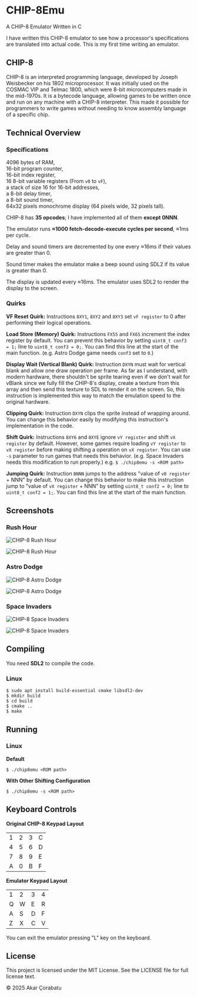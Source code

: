 # CHIP-8Emu
A CHIP-8 Emulator Written in C

I have written this CHIP-8 emulator to see how a processor's specifications are translated into actual code. This is my first time writing an emulator.


## CHIP-8
CHIP-8 is an interpreted programming language, developed by Joseph Weisbecker on his 1802 microprocessor. It was initially used on the COSMAC VIP and Telmac 1800, which were 8-bit microcomputers made in the mid-1970s. It is a bytecode language, allowing games to be written once and run on any machine with a CHIP-8 interpreter. This made it possible for programmers to write games without needing to know assembly language of a specific chip.


## Technical Overview
### Specifications
4096 bytes of RAM,  
16-bit program counter,  
16-bit index register,  
16 8-bit variable registers (From `v0` to `vF`),  
a stack of size 16 for 16-bit addresses,  
a 8-bit delay timer,  
a 8-bit sound timer,  
64x32 pixels monochrome display (64 pixels wide, 32 pixels tall).  

CHIP-8 has **35 opcodes**; I have implemented all of them **except 0NNN**.  

The emulator runs **≈1000 fetch-decode-execute cycles per second**, ≈1ms per cycle.  

Delay and sound timers are decremented by one every ≈16ms if their values are greater than 0. 

Sound timer makes the emulator make a beep sound using SDL2 if its value is greater than 0.

The display is updated every ≈16ms. The emulator uses SDL2 to render the display to the screen.

### Quirks
**VF Reset Quirk:** Instructions `8XY1`, `8XY2` and `8XY3` set  `vF register` to 0 after performing their logical operations.

**Load Store (Memory) Quirk:** Instructions `FX55` and `FX65` increment the index register by default. You can prevent this behavior by setting `uint8_t conf3 = 1;` line to `uint8_t conf3 = 0;`. You can find this line at the start of the main function. (e.g. Astro Dodge game needs `conf3` set to `0`.)

**Display Wait (Vertical Blank) Quirk:** Instruction `DXYN` must wait for vertical blank and allow one draw operation per frame. As far as I understand, with modern hardware, there shouldn't be sprite tearing even if we don't wait for vBlank since we fully fill the CHIP-8's display, create a texture from this array and then send this texture to SDL to render it on the screen. So, this instruction is implemented this way to match the emulation speed to the original hardware.

**Clipping Quirk:** Instruction `DXYN` clips the sprite instead of wrapping around. You can change this behavior easily by modifying this instruction's implementation in the code.

**Shift Quirk:** Instructions `8XY6` and `8XYE` ignore `vY register` and shift `vX register` by default. However, some games require loading `vY register` to `vX register` before making shifting a operation on `vX register`. You can use `-s` parameter to run games that needs this behavior. (e.g. Space Invaders needs this modification to run properly.)
e.g. `$ ./chip8emu -s <ROM path>` 

**Jumping Quirk:** Instruction `BNNN` jumps to the address "value of `v0 register` + NNN" by default. You can change this behavior to make this instruction jump to "value of `vX register` + NNN" by setting `uint8_t conf2 = 0;` line to `uint8_t conf2 = 1;`. You can find this line at the start of the main function.


## Screenshots
### Rush Hour
![CHIP-8 Rush Hour](https://raw.githubusercontent.com/akarcorabatu/CHIP-8Emu/refs/heads/main/screenshots/rush_hour1.png)

![CHIP-8 Rush Hour](https://raw.githubusercontent.com/akarcorabatu/CHIP-8Emu/refs/heads/main/screenshots/rush_hour2.png)

### Astro Dodge
![CHIP-8 Astro Dodge](https://raw.githubusercontent.com/akarcorabatu/CHIP-8Emu/refs/heads/main/screenshots/astrododge1.png)

![CHIP-8 Astro Dodge](https://raw.githubusercontent.com/akarcorabatu/CHIP-8Emu/refs/heads/main/screenshots/astrododge2.png)

### Space Invaders
![CHIP-8 Space Invaders](https://raw.githubusercontent.com/akarcorabatu/CHIP-8Emu/refs/heads/main/screenshots/space_invaders1.png)

![CHIP-8 Space Invaders](https://raw.githubusercontent.com/akarcorabatu/CHIP-8Emu/refs/heads/main/screenshots/space_invaders2.png)


## Compiling
You need **SDL2** to compile the code.

### Linux
```
$ sudo apt install build-essential cmake libsdl2-dev
$ mkdir build
$ cd build
$ cmake ..
$ make
```


## Running
### Linux
**Default**
```
$ ./chip8emu <ROM path>
```

**With Other Shifting Configuration**
```
$ ./chip8emu -s <ROM path>
```

## Keyboard Controls
**Original CHIP-8 Keypad Layout**
<table>
<tr><td>1</td><td>2</td><td>3</td><td>C</td></tr>
<tr><td>4</td><td>5</td><td>6</td><td>D</td></tr>
<tr><td>7</td><td>8</td><td>9</td><td>E</td></tr>
<tr><td>A</td><td>0</td><td>B</td><td>F</td></tr>
</table>

**Emulator Keypad Layout**
<table>
<tr><td>1</td><td>2</td><td>3</td><td>4</td></tr>
<tr><td>Q</td><td>W</td><td>E</td><td>R</td></tr>
<tr><td>A</td><td>S</td><td>D</td><td>F</td></tr>
<tr><td>Z</td><td>X</td><td>C</td><td>V</td></tr>
</table>

You can exit the emulator pressing "L" key on the keyboard.

## License
This project is licensed under the MIT License. See the LICENSE file for full license text. 

© 2025 Akar Çorabatu
